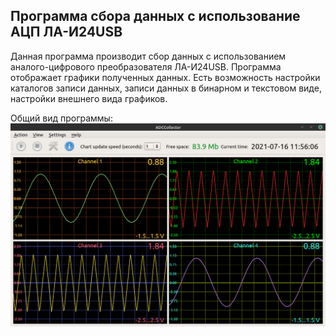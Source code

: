 ## Программа сбора данных с использование АЦП ЛА-И24USB
Данная программа производит сбор данных с использованием аналого-цифрового преобразователя ЛА-И24USB. Программа отображает графики полученных данных. Есть возможность настройки
каталогов записи данных, записи данных в бинарном и текстовом виде, настройки внешнего вида графиков.

Общий вид программы:
![Github Logo](imgs/program.png)
